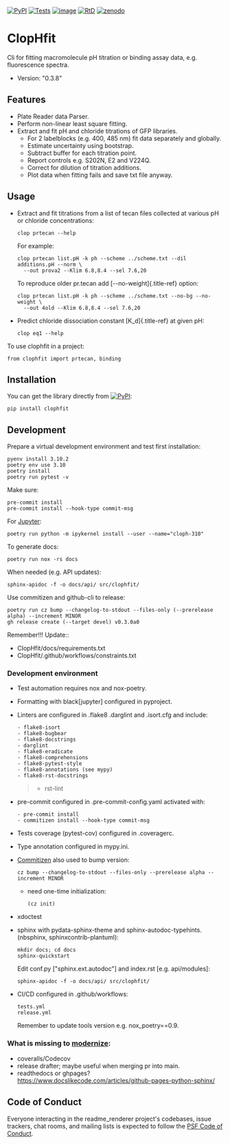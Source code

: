 [![PyPI](https://img.shields.io/pypi/v/ClopHfit.svg)](https://pypi.org/project/ClopHfit/)
[![Tests](https://github.com/darosio/ClopHfit/actions/workflows/tests.yml/badge.svg)](https://github.com/darosio/ClopHfit/actions/workflows/tests.yml)
[![image](https://codecov.io/gh/darosio/clophfit/branch/main/graph/badge.svg?token=OR0LUZUJUR)](https://codecov.io/gh/darosio/nima)
[![RtD](https://readthedocs.org/projects/clophfit/badge/)](https://clophfit.readthedocs.io/)
[![zenodo](https://zenodo.org/badge/DOI/10.5281/zenodo.6354112.svg)](https://doi.org/10.5281/zenodo.6354112)

# ClopHfit

Cli for fitting macromolecule pH titration or binding assay data, e.g.
fluorescence spectra.

-   Version: "0.3.8"

## Features

-   Plate Reader data Parser.
-   Perform non-linear least square fitting.
-   Extract and fit pH and chloride titrations of GFP libraries.
    -   For 2 labelblocks (e.g. 400, 485 nm) fit data separately and
        globally.
    -   Estimate uncertainty using bootstrap.
    -   Subtract buffer for each titration point.
    -   Report controls e.g. S202N, E2 and V224Q.
    -   Correct for dilution of titration additions.
    -   Plot data when fitting fails and save txt file anyway.

## Usage

-   Extract and fit titrations from a list of tecan files collected at
    various pH or chloride concentrations:

        clop prtecan --help

    For example:

        clop prtecan list.pH -k ph --scheme ../scheme.txt --dil additions.pH --norm \
          --out prova2 --Klim 6.8,8.4 --sel 7.6,20

    To reproduce older pr.tecan add [\--no-weight]{.title-ref} option:

        clop prtecan list.pH -k ph --scheme ../scheme.txt --no-bg --no-weight \
          --out 4old --Klim 6.8,8.4 --sel 7.6,20

-   Predict chloride dissociation constant [K_d]{.title-ref} at given
    pH:

        clop eq1 --help

To use clophfit in a project:

    from clophfit import prtecan, binding

## Installation

You can get the library directly from
[![PyPI](https://img.shields.io/pypi/v/ClopHfit.svg)](https://pypi.org/project/ClopHfit/):

    pip install clophfit

## Development

Prepare a virtual development environment and test first installation:

    pyenv install 3.10.2
    poetry env use 3.10
    poetry install
    poetry run pytest -v

Make sure:

    pre-commit install
    pre-commit install --hook-type commit-msg

For [Jupyter](https://jupyter.org/):

    poetry run python -m ipykernel install --user --name="cloph-310"

To generate docs:

    poetry run nox -rs docs

When needed (e.g. API updates):

    sphinx-apidoc -f -o docs/api/ src/clophfit/

Use commitizen and github-cli to release:

    poetry run cz bump --changelog-to-stdout --files-only (--prerelease alpha) --increment MINOR
    gh release create (--target devel) v0.3.0a0

Remember!!! Update::
- ClopHfit/docs/requirements.txt
- ClopHfit/.github/workflows/constraints.txt

### Development environment

-   Test automation requires nox and nox-poetry.

-   Formatting with black\[jupyter\] configured in pyproject.

-   Linters are configured in .flake8 .darglint and .isort.cfg and
    include:

        - flake8-isort
        - flake8-bugbear
        - flake8-docstrings
        - darglint
        - flake8-eradicate
        - flake8-comprehensions
        - flake8-pytest-style
        - flake8-annotations (see mypy)
        - flake8-rst-docstrings

    > -   rst-lint

-   pre-commit configured in .pre-commit-config.yaml activated with:

        - pre-commit install
        - commitizen install --hook-type commit-msg

-   Tests coverage (pytest-cov) configured in .coveragerc.

-   Type annotation configured in mypy.ini.

-   [Commitizen](https://commitizen-tools.github.io/commitizen/) also
    used to bump version:

        cz bump --changelog-to-stdout --files-only --prerelease alpha --increment MINOR

    -   need one-time initialization:

            (cz init)

-   xdoctest

-   sphinx with pydata-sphinx-theme and sphinx-autodoc-typehints.
    (nbsphinx, sphinxcontrib-plantuml):

        mkdir docs; cd docs
        sphinx-quickstart

    Edit conf.py \[\"sphinx.ext.autodoc\"\] and index.rst \[e.g.
    api/modules\]:

        sphinx-apidoc -f -o docs/api/ src/clophfit/

-   CI/CD configured in .github/workflows:

        tests.yml
        release.yml

    Remember to update tools version e.g. nox_poetry==0.9.

### What is missing to [modernize](https://cjolowicz.github.io/posts/hypermodern-python-06-ci-cd/):

-   coveralls/Codecov
-   release drafter; maybe useful when merging pr into main.
-   readthedocs or ghpages?
    <https://www.docslikecode.com/articles/github-pages-python-sphinx/>

## Code of Conduct

Everyone interacting in the readme_renderer project\'s codebases, issue
trackers, chat rooms, and mailing lists is expected to follow the [PSF
Code of
Conduct](https://github.com/pypa/.github/blob/main/CODE_OF_CONDUCT.md).
